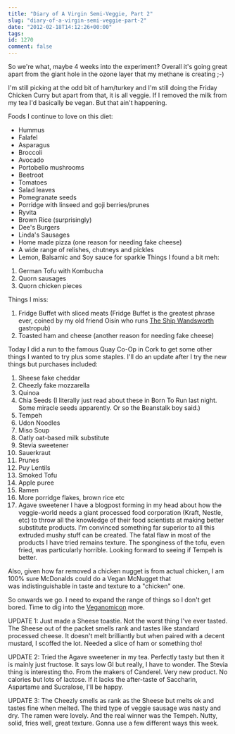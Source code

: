 ```yaml
---
title: "Diary of A Virgin Semi-Veggie, Part 2"
slug: "diary-of-a-virgin-semi-veggie-part-2"
date: "2012-02-18T14:12:26+00:00"
tags:
id: 1270
comment: false
---
```


So we're what, maybe 4 weeks into the experiment? Overall it's going great apart from the giant hole in the ozone layer that my methane is creating ;-)

I'm still picking at the odd bit of ham/turkey and I'm still doing the Friday Chicken Curry but apart from that, it is all veggie. If I removed the milk from my tea I'd basically be vegan. But that ain't happening.

Foods I continue to love on this diet:

*   Hummus
*   Falafel
*   Asparagus
*   Broccoli
*   Avocado
*   Portobello mushrooms
*   Beetroot
*   Tomatoes
*   Salad leaves
*   Pomegranate seeds
*   Porridge with linseed and goji berries/prunes
*   Ryvita
*   Brown Rice (surprisingly)
*   Dee's Burgers
*   Linda's Sausages
*   Home made pizza (one reason for needing fake cheese)
*   A wide range of relishes, chutneys and pickles
*   Lemon, Balsamic and Soy sauce for sparkle
Things I found a bit meh:

1.  German Tofu with Kombucha
2.  Quorn sausages
3.  Quorn chicken pieces
<div>Things I miss:</div>
<div>

1.  Fridge Buffet with sliced meats (Fridge Buffet is the greatest phrase ever, coined by my old friend Oisín who runs [The Ship Wandsworth](http://www.theship.co.uk/) gastropub)
2.  Toasted ham and cheese (another reason for needing fake cheese)
</div>
Today I did a run to the famous Quay Co-Op in Cork to get some other things I wanted to try plus some staples. I'll do an update after I try the new things but purchases included:

1.  Sheese fake cheddar
2.  Cheezly fake mozzarella
3.  Quinoa
4.  Chia Seeds (I literally just read about these in Born To Run last night. Some miracle seeds apparently. Or so the Beanstalk boy said.)
5.  Tempeh
6.  Udon Noodles
7.  Miso Soup
8.  Oatly oat-based milk substitute
9.  Stevia sweetener
10.  Sauerkraut
11.  Prunes
12.  Puy Lentils
13.  Smoked Tofu
14.  Apple puree
15.  Ramen
16.  More porridge flakes, brown rice etc
17.  Agave sweetener
I have a blogpost forming in my head about how the veggie-world needs a giant processed food corporation (Kraft, Nestle, etc) to throw all the knowledge of their food scientists at making better substitute products. I'm convinced something far superior to all this extruded mushy stuff can be created. The fatal flaw in most of the products I have tried remains texture. The sponginess of the tofu, even fried, was particularly horrible. Looking forward to seeing if Tempeh is better.

Also, given how far removed a chicken nugget is from actual chicken, I am 100% sure McDonalds could do a Vegan McNugget that was indistinguishable in taste and texture to a "chicken" one.

So onwards we go. I need to expand the range of things so I don't get bored. Time to dig into the [Veganomicon](http://www.amazon.com/Veganomicon-Ultimate-Vegan-Cookbook-ebook/dp/B003ZUY148/ref=tmm_kin_title_0?ie=UTF8andm=AG56TWVU5XWC2) more.

UPDATE 1: Just made a Sheese toastie. Not the worst thing I've ever tasted. The Sheese out of the packet smells rank and tastes like standard processed cheese. It doesn't melt brilliantly but when paired with a decent mustard, I scoffed the lot. Needed a slice of ham or something tho!

UPDATE 2: Tried the Agave sweetener in my tea. Perfectly tasty but then it is mainly just fructose. It says low GI but really, I have to wonder. The Stevia thing is interesting tho. From the makers of Canderel. Very new product. No calories but lots of lactose. If it lacks the after-taste of Saccharin, Aspartame and Sucralose, I'll be happy.

UPDATE 3: The Cheezly smells as rank as the Sheese but melts ok and tastes fine when melted. The third type of veggie sausage was nasty and dry. The ramen were lovely. And the real winner was the Tempeh. Nutty, solid, fries well, great texture. Gonna use a few different ways this week.

&nbsp;
